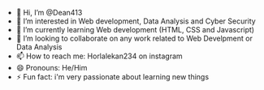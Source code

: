 - 👋 Hi, I’m @Dean413
- 👀 I’m interested in Web development, Data Analysis and Cyber Security
- 🌱 I’m currently learning Web development (HTML, CSS and Javascript)
- 💞️ I’m looking to collaborate on any work related to Web Develpment or Data Analysis
- 📫 How to reach me: Horlalekan234 on instagram
- 😄 Pronouns: He/Him
- ⚡ Fun fact: i'm very passionate about learning new things

<!---
Dean413/Dean413 is a ✨ special ✨ repository because its `README.md` (this file) appears on your GitHub profile.
You can click the Preview link to take a look at your changes.
--->
